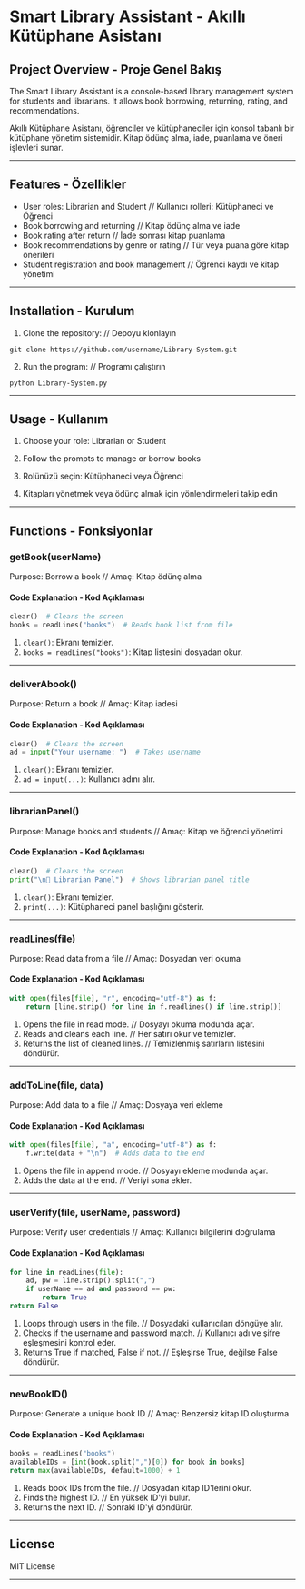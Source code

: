 # Smart Library Assistant - Akıllı Kütüphane Asistanı

## Project Overview - Proje Genel Bakış

The Smart Library Assistant is a console-based library management system for students and librarians. It allows book borrowing, returning, rating, and recommendations.

Akıllı Kütüphane Asistanı, öğrenciler ve kütüphaneciler için konsol tabanlı bir kütüphane yönetim sistemidir. Kitap ödünç alma, iade, puanlama ve öneri işlevleri sunar.

---

## Features - Özellikler

* User roles: Librarian and Student // Kullanıcı rolleri: Kütüphaneci ve Öğrenci
* Book borrowing and returning // Kitap ödünç alma ve iade
* Book rating after return // İade sonrası kitap puanlama
* Book recommendations by genre or rating // Tür veya puana göre kitap önerileri
* Student registration and book management // Öğrenci kaydı ve kitap yönetimi

---

## Installation - Kurulum

1. Clone the repository: // Depoyu klonlayın

```
git clone https://github.com/username/Library-System.git
```

2. Run the program: // Programı çalıştırın

```
python Library-System.py
```

---

## Usage - Kullanım

1. Choose your role: Librarian or Student

2. Follow the prompts to manage or borrow books

3. Rolünüzü seçin: Kütüphaneci veya Öğrenci

4. Kitapları yönetmek veya ödünç almak için yönlendirmeleri takip edin

---

## Functions - Fonksiyonlar

### getBook(userName)

Purpose: Borrow a book // Amaç: Kitap ödünç alma

#### Code Explanation - Kod Açıklaması

```python
clear()  # Clears the screen
books = readLines("books")  # Reads book list from file
```

1. `clear()`: Ekranı temizler.
2. `books = readLines("books")`: Kitap listesini dosyadan okur.

---

### deliverAbook()

Purpose: Return a book // Amaç: Kitap iadesi

#### Code Explanation - Kod Açıklaması

```python
clear()  # Clears the screen
ad = input("Your username: ")  # Takes username
```

1. `clear()`: Ekranı temizler.
2. `ad = input(...)`: Kullanıcı adını alır.

---

### librarianPanel()

Purpose: Manage books and students // Amaç: Kitap ve öğrenci yönetimi

#### Code Explanation - Kod Açıklaması

```python
clear()  # Clears the screen
print("\n🔐 Librarian Panel")  # Shows librarian panel title
```

1. `clear()`: Ekranı temizler.
2. `print(...)`: Kütüphaneci panel başlığını gösterir.

---

### readLines(file)

Purpose: Read data from a file // Amaç: Dosyadan veri okuma

#### Code Explanation - Kod Açıklaması

```python
with open(files[file], "r", encoding="utf-8") as f:
    return [line.strip() for line in f.readlines() if line.strip()]
```

1. Opens the file in read mode. // Dosyayı okuma modunda açar.
2. Reads and cleans each line. // Her satırı okur ve temizler.
3. Returns the list of cleaned lines. // Temizlenmiş satırların listesini döndürür.

---

### addToLine(file, data)

Purpose: Add data to a file // Amaç: Dosyaya veri ekleme

#### Code Explanation - Kod Açıklaması

```python
with open(files[file], "a", encoding="utf-8") as f:
    f.write(data + "\n")  # Adds data to the end
```

1. Opens the file in append mode. // Dosyayı ekleme modunda açar.
2. Adds the data at the end. // Veriyi sona ekler.

---

### userVerify(file, userName, password)

Purpose: Verify user credentials // Amaç: Kullanıcı bilgilerini doğrulama

#### Code Explanation - Kod Açıklaması

```python
for line in readLines(file):
    ad, pw = line.strip().split(",")
    if userName == ad and password == pw:
        return True
return False
```

1. Loops through users in the file. // Dosyadaki kullanıcıları döngüye alır.
2. Checks if the username and password match. // Kullanıcı adı ve şifre eşleşmesini kontrol eder.
3. Returns True if matched, False if not. // Eşleşirse True, değilse False döndürür.

---

### newBookID()

Purpose: Generate a unique book ID // Amaç: Benzersiz kitap ID oluşturma

#### Code Explanation - Kod Açıklaması

```python
books = readLines("books")
availableIDs = [int(book.split(",")[0]) for book in books]
return max(availableIDs, default=1000) + 1
```

1. Reads book IDs from the file. // Dosyadan kitap ID'lerini okur.
2. Finds the highest ID. // En yüksek ID'yi bulur.
3. Returns the next ID. // Sonraki ID'yi döndürür.

---

## License

MIT License

---
